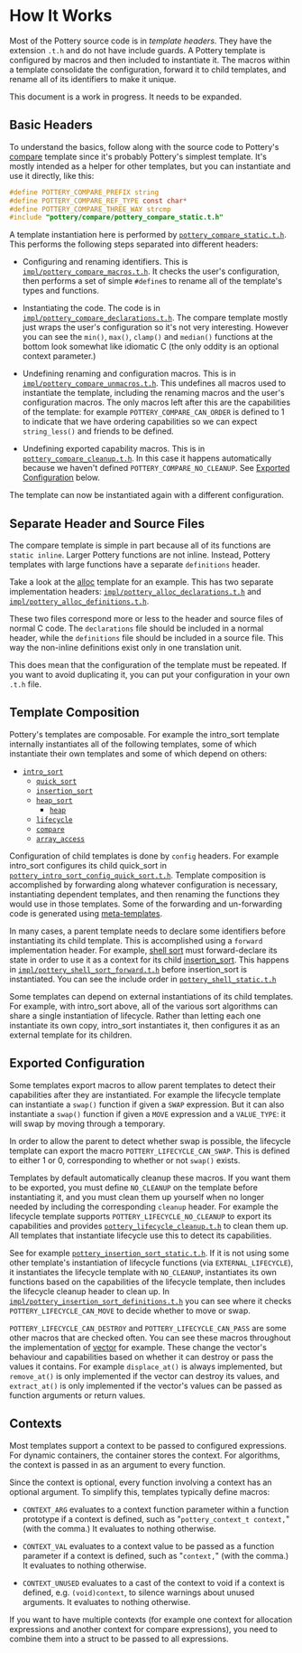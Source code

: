 # How It Works

Most of the Pottery source code is in _template headers_. They have the extension `.t.h` and do not have include guards. A Pottery template is configured by macros and then included to instantiate it. The macros within a template consolidate the configuration, forward it to child templates, and rename all of its identifiers to make it unique.

This document is a work in progress. It needs to be expanded.



## Basic Headers

To understand the basics, follow along with the source code to Pottery's [compare](../include/pottery/compare/) template since it's probably Pottery's simplest template. It's mostly intended as a helper for other templates, but you can instantiate and use it directly, like this:

```c
#define POTTERY_COMPARE_PREFIX string
#define POTTERY_COMPARE_REF_TYPE const char*
#define POTTERY_COMPARE_THREE_WAY strcmp
#include "pottery/compare/pottery_compare_static.t.h"
```

A template instantiation here is performed by [`pottery_compare_static.t.h`](../include/pottery/compare/pottery_compare_static.t.h). This performs the following steps separated into different headers:

- Configuring and renaming identifiers. This is [`impl/pottery_compare_macros.t.h`](../include/pottery/compare/impl/pottery_compare_macros.t.h). It checks the user's configuration, then performs a set of simple `#define`s to rename all of the template's types and functions.

- Instantiating the code. The code is in [`impl/pottery_compare_declarations.t.h`](../include/pottery/compare/impl/pottery_compare_declarations.t.h). The compare template mostly just wraps the user's configuration so it's not very interesting. However you can see the `min()`, `max()`, `clamp()`  and `median()` functions at the bottom look somewhat like idiomatic C (the only oddity is an optional context parameter.)

- Undefining renaming and configuration macros. This is in [`impl/pottery_compare_unmacros.t.h`](../include/pottery/compare/impl/pottery_compare_unmacros.t.h). This undefines all macros used to instantiate the template, including the renaming macros and the user's configuration macros. The only macros left after this are the capabilities of the template: for example `POTTERY_COMPARE_CAN_ORDER` is defined to 1 to indicate that we have ordering capabilities so we can expect `string_less()` and friends to be defined.

- Undefining exported capability macros. This is in [`pottery_compare_cleanup.t.h`](../include/pottery/compare/pottery_compare_cleanup.t.h). In this case it happens automatically because we haven't defined `POTTERY_COMPARE_NO_CLEANUP`. See [Exported Configuration](#exported-configuration) below.

The template can now be instantiated again with a different configuration.



## Separate Header and Source Files

The compare template is simple in part because all of its functions are `static inline`. Larger Pottery functions are not inline. Instead, Pottery templates with large functions have a separate `definitions` header.

Take a look at the [alloc](../include/pottery/alloc/) template for an example. This has two separate implementation headers: [`impl/pottery_alloc_declarations.t.h`](../include/pottery/alloc/impl/pottery_alloc_declarations.t.h) and [`impl/pottery_alloc_definitions.t.h`](../include/pottery/alloc/impl/pottery_alloc_definitions.t.h).

These two files correspond more or less to the header and source files of normal C code. The `declarations` file should be included in a normal header, while the `definitions` file should be included in a source file. This way the non-inline definitions exist only in one translation unit.

This does mean that the configuration of the template must be repeated. If you want to avoid duplicating it, you can put your configuration in your own `.t.h` file.



## Template Composition

Pottery's templates are composable. For example the intro_sort template internally instantiates all of the following templates, some of which instantiate their own templates and some of which depend on others:

- [`intro_sort`](../include/pottery/intro_sort/)
    - [`quick_sort`](../include/pottery/quick_sort/)
    - [`insertion_sort`](../include/pottery/insertion_sort/)
    - [`heap_sort`](../include/pottery/heap_sort/)
        - [`heap`](../include/pottery/heap/)
    - [`lifecycle`](../include/pottery/lifecycle/)
    - [`compare`](../include/pottery/compare/)
    - [`array_access`](../include/pottery/array_access/)

Configuration of child templates is done by `config` headers. For example intro_sort configures its child quick_sort in [`pottery_intro_sort_config_quick_sort.t.h`](../include/pottery/intro_sort/impl/pottery_intro_sort_config_quick_sort.t.h). Template composition is accomplished by forwarding along whatever configuration is necessary, instantiating dependent templates, and then renaming the functions they would use in those templates. Some of the forwarding and un-forwarding code is generated using [meta-templates](../meta/).

In many cases, a parent template needs to declare some identifiers before instantiating its child template. This is accomplished using a `forward` implementation header. For example, [shell sort](../include/pottery/shell_sort/) must forward-declare its state in order to use it as a context for its child [insertion_sort](../include/pottery/insertion_sort/). This happens in [`impl/pottery_shell_sort_forward.t.h`](../include/pottery/shell_sort/impl/pottery_shell_sort_forward.t.h) before insertion_sort is instantiated. You can see the include order in [`pottery_shell_static.t.h`](../include/pottery/shell_sort/pottery_shell_sort_static.t.h)

Some templates can depend on external instantiations of its child templates. For example, with intro_sort above, all of the various sort algorithms can share a single instantiation of lifecycle. Rather than letting each one instantiate its own copy, intro_sort instantiates it, then configures it as an external template for its children.



## Exported Configuration

Some templates export macros to allow parent templates to detect their capabilities after they are instantiated. For example the lifecycle template can instantiate a `swap()` function if given a `SWAP` expression. But it can also instantiate a `swap()` function if given a `MOVE` expression and a `VALUE_TYPE`: it will swap by moving through a temporary.

In order to allow the parent to detect whether swap is possible, the lifecycle template can export the macro `POTTERY_LIFECYCLE_CAN_SWAP`. This is defined to either 1 or 0, corresponding to whether or not `swap()` exists.

Templates by default automatically cleanup these macros. If you want them to be exported, you must define `NO_CLEANUP` on the template before instantiating it, and you must clean them up yourself when no longer needed by including the corresponding `cleanup` header. For example the lifecycle template supports `POTTERY_LIFECYCLE_NO_CLEANUP` to export its capabilities and provides [`pottery_lifecycle_cleanup.t.h`](../include/pottery/lifecycle/pottery_lifecycle_cleanup.t.h) to clean them up. All templates that instantiate lifecycle use this to detect its capabilities.

See for example [`pottery_insertion_sort_static.t.h`](../include/pottery/insertion_sort/pottery_insertion_sort_static.t.h). If it is not using some other template's instantiation of lifecycle functions (via `EXTERNAL_LIFECYCLE`), it instantiates the lifecycle template with `NO_CLEANUP`, instantiates its own functions based on the capabilities of the lifecycle template, then includes the lifecycle cleanup header to clean up. In [`impl/pottery_insertion_sort_definitions.t.h`](../include/pottery/insertion_sort/impl/pottery_insertion_sort_definitions.t.h) you can see where it checks `POTTERY_LIFECYCLE_CAN_MOVE` to decide whether to move or swap.

`POTTERY_LIFECYCLE_CAN_DESTROY` and `POTTERY_LIFECYCLE_CAN_PASS` are some other macros that are checked often. You can see these macros throughout the implementation of [vector](../include/pottery/vector/) for example. These change the vector's behaviour and capabilities based on whether it can destroy or pass the values it contains. For example `displace_at()` is always implemented, but `remove_at()` is only implemented if the vector can destroy its values, and `extract_at()` is only implemented if the vector's values can be passed as function arguments or return values.



## Contexts

Most templates support a context to be passed to configured expressions. For dynamic containers, the container stores the context. For algorithms, the context is passed in as an argument to every function.

Since the context is optional, every function involving a context has an optional argument. To simplify this, templates typically define macros:

- `CONTEXT_ARG` evaluates to a context function parameter within a function prototype if a context is defined, such as "`pottery_context_t context,`" (with the comma.) It evaluates to nothing otherwise.

- `CONTEXT_VAL` evaluates to a context value to be passed as a function parameter if a context is defined, such as "`context,`" (with the comma.) It evaluates to nothing otherwise.

- `CONTEXT_UNUSED` evaluates to a cast of the context to void if a context is defined, e.g. `(void)context`, to silence warnings about unused arguments. It evaluates to nothing otherwise.

If you want to have multiple contexts (for example one context for allocation expressions and another context for compare expressions), you need to combine them into a struct to be passed to all expressions.
